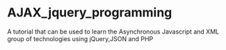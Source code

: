 # AJAX_jquery_programming
A tutorial that can be used to learn the Asynchronous Javascript and XML group of technologies using jQuery,JSON and PHP

